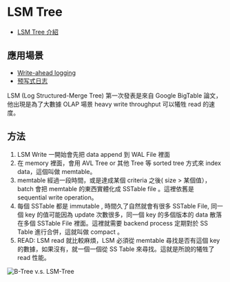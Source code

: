# LSM Tree

* [LSM Tree 介紹](https://medium.com/@thegiive/lsm-tree-%E4%BB%8B%E7%B4%B9-3dc32873fa66)

## 應用場景

* [Write-ahead logging](https://en.wikipedia.org/wiki/Write-ahead_logging)
* [预写式日志](https://zh.wikipedia.org/wiki/%E9%A2%84%E5%86%99%E5%BC%8F%E6%97%A5%E5%BF%97)

LSM (Log Structured-Merge Tree) 第一次發表是來自 Google BigTable 論文，他出現是為了大數據 OLAP 場景 heavy write throughput 可以犧牲 read 的速度。

## 方法

1. LSM Write 一開始會先把 data append 到 WAL File 裡面
2. 在 memory 裡面，會用 AVL Tree or 其他 Tree 等 sorted tree 方式來 index data，這個叫做 memtable。
3. memtable 經過一段時間，或是達成某個 criteria 之後( size > 某個值）， batch 會把 memtable 的東西實體化成 SSTable file 。這裡依舊是 sequential write operation。
4. 每個 SSTable 都是 immutable , 時間久了自然就會有很多 SSTable File, 同一個 key 的值可能因為 update 次數很多，同一個 key 的多個版本的 data 散落在多個 SSTable File 裡面。這裡就需要 backend process 定期對於 SS Table 進行合併，這就叫做 compact 。
5. READ: LSM read 就比較麻煩，LSM 必須從 memtable 尋找是否有這個 key 的數據，如果沒有，就一個一個從 SS Table 來尋找。這就是所說的犧牲了 read 性能。

![B-Tree v.s. LSM-Tree](https://twitter.com/alexxubyte/status/1583119489318518786)